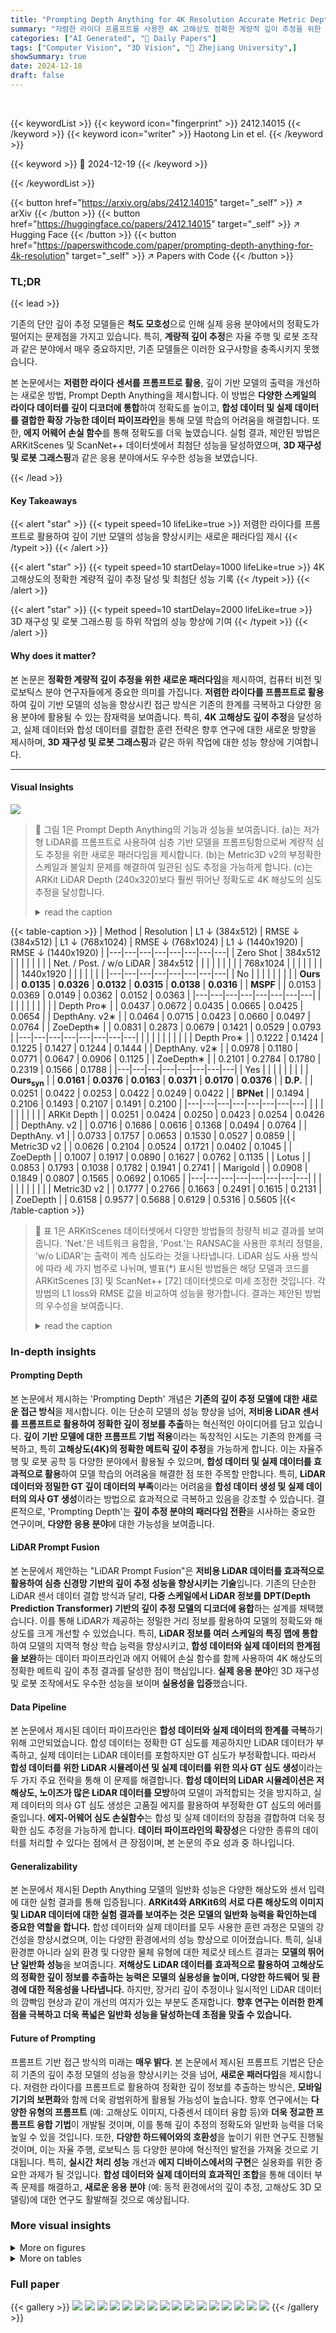 ```yaml
---
title: "Prompting Depth Anything for 4K Resolution Accurate Metric Depth Estimation"
summary: "저렴한 라이다 프롬프트를 사용한 4K 고해상도 정확한 계량적 깊이 추정을 위한 새로운 패러다임, Prompt Depth Anything 제시!"
categories: ["AI Generated", "🤗 Daily Papers"]
tags: ["Computer Vision", "3D Vision", "🏢 Zhejiang University",]
showSummary: true
date: 2024-12-18
draft: false
---
```


<br>

{{< keywordList >}}
{{< keyword icon="fingerprint" >}} 2412.14015 {{< /keyword >}}
{{< keyword icon="writer" >}} Haotong Lin et el. {{< /keyword >}}
 
{{< keyword >}} 🤗 2024-12-19 {{< /keyword >}}
 
{{< /keywordList >}}

{{< button href="https://arxiv.org/abs/2412.14015" target="_self" >}}
↗ arXiv
{{< /button >}}
{{< button href="https://huggingface.co/papers/2412.14015" target="_self" >}}
↗ Hugging Face
{{< /button >}}
{{< button href="https://paperswithcode.com/paper/prompting-depth-anything-for-4k-resolution" target="_self" >}}
↗ Papers with Code
{{< /button >}}




### TL;DR


{{< lead >}}

기존의 단안 깊이 추정 모델들은 **척도 모호성**으로 인해 실제 응용 분야에서의 정확도가 떨어지는 문제점을 가지고 있습니다. 특히, **계량적 깊이 추정**은 자율 주행 및 로봇 조작과 같은 분야에서 매우 중요하지만, 기존 모델들은 이러한 요구사항을 충족시키지 못했습니다.

본 논문에서는 **저렴한 라이다 센서를 프롬프트로 활용**, 깊이 기반 모델의 출력을 개선하는 새로운 방법, Prompt Depth Anything을 제시합니다. 이 방법은 **다양한 스케일의 라이다 데이터를 깊이 디코더에 통합**하여 정확도를 높이고, **합성 데이터 및 실제 데이터를 결합한 확장 가능한 데이터 파이프라인**을 통해 모델 학습의 어려움을 해결합니다. 또한, **에지 어웨어 손실 함수**를 통해 정확도를 더욱 높였습니다. 실험 결과, 제안된 방법은 ARKitScenes 및 ScanNet++ 데이터셋에서 최첨단 성능을 달성하였으며, **3D 재구성 및 로봇 그래스핑**과 같은 응용 분야에서도 우수한 성능을 보였습니다.

{{< /lead >}}


#### Key Takeaways

{{< alert "star" >}}
{{< typeit speed=10 lifeLike=true >}} 저렴한 라이다를 프롬프트로 활용하여 깊이 기반 모델의 성능을 향상시키는 새로운 패러다임 제시 {{< /typeit >}}
{{< /alert >}}

{{< alert "star" >}}
{{< typeit speed=10 startDelay=1000 lifeLike=true >}} 4K 고해상도의 정확한 계량적 깊이 추정 달성 및 최첨단 성능 기록 {{< /typeit >}}
{{< /alert >}}

{{< alert "star" >}}
{{< typeit speed=10 startDelay=2000 lifeLike=true >}} 3D 재구성 및 로봇 그래스핑 등 하위 작업의 성능 향상에 기여 {{< /typeit >}}
{{< /alert >}}

#### Why does it matter?
본 논문은 **정확한 계량적 깊이 추정을 위한 새로운 패러다임**을 제시하여, 컴퓨터 비전 및 로보틱스 분야 연구자들에게 중요한 의미를 가집니다. **저렴한 라이다를 프롬프트로 활용**하여 깊이 기반 모델의 성능을 향상시킨 접근 방식은 기존의 한계를 극복하고 다양한 응용 분야에 활용될 수 있는 잠재력을 보여줍니다. 특히, **4K 고해상도 깊이 추정**을 달성하고, 실제 데이터와 합성 데이터를 결합한 훈련 전략은 향후 연구에 대한 새로운 방향을 제시하며, **3D 재구성 및 로봇 그래스핑**과 같은 하위 작업에 대한 성능 향상에 기여합니다.

------
#### Visual Insights



![](https://arxiv.org/html/2412.14015/x2.png)

> 🔼 그림 1은 Prompt Depth Anything의 기능과 성능을 보여줍니다. (a)는 저가형 LiDAR를 프롬프트로 사용하여 심층 기반 모델을 프롬프팅함으로써 계량적 심도 추정을 위한 새로운 패러다임을 제시합니다. (b)는 Metric3D v2의 부정확한 스케일과 불일치 문제를 해결하여 일관된 심도 추정을 가능하게 합니다. (c)는 ARKit LiDAR Depth (240x320)보다 훨씬 뛰어난 정확도로 4K 해상도의 심도 추정을 달성합니다.
> <details>
> <summary>read the caption</summary>
> Figure 1:  Illustration and capabilities of Prompt Depth Anything. (a) Prompt Depth Anything is a new paradigm for metric depth estimation, which is formulated as prompting a depth foundation model with a metric prompt, specifically utilizing a low-cost LiDAR as the prompt. (b) Our method enables consistent depth estimation, addressing the limitations of Metric3D v2 [24] that suffer from inaccurate scale and inconsistency. (c) It achieves accurate 4K accurate depth estimation, significantly surpassing ARKit LiDAR Depth (240 ×\times× 320).
> </details>





{{< table-caption >}}
| Method | Resolution | L1 ↓ (384x512) | RMSE ↓ (384x512) | L1 ↓ (768x1024) | RMSE ↓ (768x1024) | L1 ↓ (1440x1920) | RMSE ↓ (1440x1920) |
|---|---|---|---|---|---|---|---| 
| Zero Shot | 384x512 |  |  |  |  |  |  |
| Net. / Post. / w/o LiDAR | 384x512 |  |  |  |  |  |  |
|  | 768x1024 |  |  |  |  |  |  |
|  | 1440x1920 |  |  |  |  |  |  |
|---|---|---|---|---|---|---|---| 
| No |  |  |  |  |  |  |  |
| **Ours** |  | **0.0135** | **0.0326** | **0.0132** | **0.0315** | **0.0138** | **0.0316** |
| **MSPF** |  | 0.0153 | 0.0369 | 0.0149 | 0.0362 | 0.0152 | 0.0363 |
|---|---|---|---|---|---|---|---| 
|  |  |  |  |  |  |  |  |
| Depth Pro∗ |  | 0.0437 | 0.0672 | 0.0435 | 0.0665 | 0.0425 | 0.0654 |
| DepthAny. v2∗ |  | 0.0464 | 0.0715 | 0.0423 | 0.0660 | 0.0497 | 0.0764 |
| ZoeDepth∗ |  | 0.0831 | 0.2873 | 0.0679 | 0.1421 | 0.0529 | 0.0793 |
|---|---|---|---|---|---|---|---| 
|  |  |  |  |  |  |  |  |
| Depth Pro∗ |  | 0.1222 | 0.1424 | 0.1225 | 0.1427 | 0.1244 | 0.1444 |
| DepthAny. v2∗ |  | 0.0978 | 0.1180 | 0.0771 | 0.0647 | 0.0906 | 0.1125 |
| ZoeDepth∗ |  | 0.2101 | 0.2784 | 0.1780 | 0.2319 | 0.1566 | 0.1788 |
|---|---|---|---|---|---|---|---| 
| Yes |  |  |  |  |  |  |  |
| **Ours<sub>syn</sub>** |  | **0.0161** | **0.0376** | **0.0163** | **0.0371** | **0.0170** | **0.0376** |
| **D.P.** |  | 0.0251 | 0.0422 | 0.0253 | 0.0422 | 0.0249 | 0.0422 |
| **BPNet** |  | 0.1494 | 0.2106 | 0.1493 | 0.2107 | 0.1491 | 0.2100 |
|---|---|---|---|---|---|---|---| 
|  |  |  |  |  |  |  |  |
| ARKit Depth |  | 0.0251 | 0.0424 | 0.0250 | 0.0423 | 0.0254 | 0.0426 |
| DepthAny. v2 |  | 0.0716 | 0.1686 | 0.0616 | 0.1368 | 0.0494 | 0.0764 |
| DepthAny. v1 |  | 0.0733 | 0.1757 | 0.0653 | 0.1530 | 0.0527 | 0.0859 |
| Metric3D v2 |  | 0.0626 | 0.2104 | 0.0524 | 0.1721 | 0.0402 | 0.1045 |
| ZoeDepth |  | 0.1007 | 0.1917 | 0.0890 | 0.1627 | 0.0762 | 0.1135 |
| Lotus |  | 0.0853 | 0.1793 | 0.1038 | 0.1782 | 0.1941 | 0.2741 |
| Marigold |  | 0.0908 | 0.1849 | 0.0807 | 0.1565 | 0.0692 | 0.1065 |
|---|---|---|---|---|---|---|---| 
|  |  |  |  |  |  |  |  |
| Metric3D v2 |  | 0.1777 | 0.2766 | 0.1663 | 0.2491 | 0.1615 | 0.2131 |
| ZoeDepth |  | 0.6158 | 0.9577 | 0.5688 | 0.6129 | 0.5316 | 0.5605 |{{< /table-caption >}}

> 🔼 표 1은 ARKitScenes 데이터셋에서 다양한 방법들의 정량적 비교 결과를 보여줍니다.  'Net.'은 네트워크 융합을, 'Post.'는 RANSAC을 사용한 후처리 정렬을, 'w/o LiDAR'는 출력이 계측 심도라는 것을 나타냅니다. LiDAR 심도 사용 방식에 따라 세 가지 범주로 나뉘며, 별표(*) 표시된 방법들은 해당 모델과 코드를 ARKitScenes [3] 및 ScanNet++ [72] 데이터셋으로 미세 조정한 것입니다.  각 방법의 L1 loss와 RMSE 값을 비교하여 성능을 평가합니다.  결과는 제안된 방법의 우수성을 보여줍니다.
> <details>
> <summary>read the caption</summary>
> Table 1: Quantitative comparisons on ARKitScenes dataset. The terms Net., Post. and w/o LiDAR refer to the LiDAR depth usage of models, where “Net.” denotes network fusion, “Post.” indicates post-alignment using RANSAC, and “w/o LiDAR” means the output is metric depth. Methods marked with ∗ are finetuned with their released models and code on ARKitScenes [3] and ScanNet++ [72] datasets.
> </details>





### In-depth insights


#### Prompting Depth
본 논문에서 제시하는 'Prompting Depth' 개념은 **기존의 깊이 추정 모델에 대한 새로운 접근 방식**을 제시합니다.  이는 단순히 모델의 성능 향상을 넘어, **저비용 LiDAR 센서를 프롬프트로 활용하여 정확한 깊이 정보를 추출**하는 혁신적인 아이디어를 담고 있습니다.  **깊이 기반 모델에 대한 프롬프트 기법 적용**이라는 독창적인 시도는 기존의 한계를 극복하고, 특히 **고해상도(4K)의 정확한 메트릭 깊이 추정**을 가능하게 합니다.  이는 자율주행 및 로봇 공학 등 다양한 분야에서 활용될 수 있으며, **합성 데이터 및 실제 데이터를 효과적으로 활용**하여 모델 학습의 어려움을 해결한 점 또한 주목할 만합니다.  특히, **LiDAR 데이터와 정밀한 GT 깊이 데이터의 부족**이라는 어려움을 **합성 데이터 생성 및 실제 데이터의 의사 GT 생성**이라는 방법으로 효과적으로 극복하고 있음을 강조할 수 있습니다.  결론적으로, 'Prompting Depth'는 **깊이 추정 분야의 패러다임 전환**을 시사하는 중요한 연구이며, **다양한 응용 분야**에 대한 가능성을 보여줍니다.

#### LiDAR Prompt Fusion
본 논문에서 제안하는 "LiDAR Prompt Fusion"은 **저비용 LiDAR 데이터를 효과적으로 활용하여 심층 신경망 기반의 깊이 추정 성능을 향상시키는 기술**입니다. 기존의 단순한 LiDAR 센서 데이터 결합 방식과 달리, **다중 스케일에서 LiDAR 정보를 DPT(Depth Prediction Transformer) 기반의 깊이 추정 모델의 디코더에 융합**하는 설계를 채택했습니다. 이를 통해 LiDAR가 제공하는 정밀한 거리 정보를 활용하여 모델의 정확도와 해상도를 크게 개선할 수 있었습니다. 특히, **LiDAR 정보를 여러 스케일의 특징 맵에 통합**하여 모델의 지역적 형상 학습 능력을 향상시키고, **합성 데이터와 실제 데이터의 한계점을 보완**하는 데이터 파이프라인과 에지 어웨어 손실 함수를 함께 사용하여 4K 해상도의 정확한 메트릭 깊이 추정 결과를 달성한 점이 핵심입니다.  **실제 응용 분야**인 3D 재구성 및 로봇 조작에서도 우수한 성능을 보이며 **실용성을 입증**했습니다.

#### Data Pipeline
본 논문에서 제시된 데이터 파이프라인은 **합성 데이터와 실제 데이터의 한계를 극복**하기 위해 고안되었습니다. 합성 데이터는 정확한 GT 심도를 제공하지만 LiDAR 데이터가 부족하고, 실제 데이터는 LiDAR 데이터를 포함하지만 GT 심도가 부정확합니다. 따라서 **합성 데이터를 위한 LiDAR 시뮬레이션 및 실제 데이터를 위한 의사 GT 심도 생성**이라는 두 가지 주요 전략을 통해 이 문제를 해결합니다.  **합성 데이터의 LiDAR 시뮬레이션은 저해상도, 노이즈가 많은 LiDAR 데이터를 모방**하여 모델이 과적합되는 것을 방지하고, 실제 데이터의 의사 GT 심도 생성은 고품질 에지를 활용하여 부정확한 GT 심도의 에러를 줄입니다. **에지-어웨어 심도 손실함수**는 합성 및 실제 데이터의 장점을 결합하여 더욱 정확한 심도 추정을 가능하게 합니다.  **데이터 파이프라인의 확장성**은 다양한 종류의 데이터를 처리할 수 있다는 점에서 큰 장점이며, 본 논문의 주요 성과 중 하나입니다.

#### Generalizability
본 논문에서 제시된 Depth Anything 모델의 일반화 성능은 다양한 해상도와 센서 입력에 대한 실험 결과를 통해 입증됩니다. **ARKit4와 ARKit6의 서로 다른 해상도의 이미지 및 LiDAR 데이터에 대한 실험 결과를 보여주는 것은 모델의 일반화 능력을 확인하는데 중요한 역할을 합니다.**  합성 데이터와 실제 데이터를 모두 사용한 훈련 과정은 모델의 강건성을 향상시켰으며, 이는 다양한 환경에서의 성능 향상으로 이어졌습니다.  특히, 실내 환경뿐 아니라 실외 환경 및 다양한 물체 유형에 대한 제로샷 테스트 결과는 **모델의 뛰어난 일반화 성능**을 보여줍니다.  **저해상도 LiDAR 데이터를 효과적으로 활용하여 고해상도의 정확한 깊이 정보를 추출하는 능력은 모델의 실용성을 높이며, 다양한 하드웨어 및 환경에 대한 적응성을 나타냅니다.**  하지만, 장거리 깊이 추정이나 일시적인 LiDAR 데이터의 깜빡임 현상과 같이 개선의 여지가 있는 부분도 존재합니다.  **향후 연구는 이러한 한계점을 극복하고 더욱 폭넓은 일반화 성능을 달성하는데 초점을 맞출 수 있습니다.**

#### Future of Prompting
프롬프트 기반 접근 방식의 미래는 **매우 밝다**.  본 논문에서 제시된 프롬프트 기법은 단순히 기존의 깊이 추정 모델의 성능을 향상시키는 것을 넘어, **새로운 패러다임**을 제시합니다. 저렴한 라이다를 프롬프트로 활용하여 정확한 깊이 정보를 추출하는 방식은, **모바일 기기의 보편화**와 함께 더욱 광범위하게 활용될 가능성이 높습니다.  향후 연구에서는 **다양한 유형의 프롬프트** (예: 고해상도 이미지, 다중센서 데이터 융합 등)와 **더욱 정교한 프롬프트 융합 기법**이 개발될 것이며, 이를 통해 깊이 추정의 정확도와 일반화 능력을 더욱 높일 수 있을 것입니다. 또한, **다양한 하드웨어와의 호환성**을 높이기 위한 연구도 진행될 것이며, 이는 자율 주행, 로보틱스 등 다양한 분야에 혁신적인 발전을 가져올 것으로 기대됩니다. 특히, **실시간 처리 성능** 개선과 **에지 디바이스에서의 구현**은 실용화를 위한 중요한 과제가 될 것입니다.  **합성 데이터와 실제 데이터의 효과적인 조합**을 통해 데이터 부족 문제를 해결하고, **새로운 응용 분야** (예: 동적 환경에서의 깊이 추정, 고해상도 3D 모델링)에 대한 연구도 활발해질 것으로 예상됩니다.


### More visual insights

<details>
<summary>More on figures
</summary>


![](https://arxiv.org/html/2412.14015/x3.png)

> 🔼 그림 2는 제안하는 방법인 Prompt Depth Anything의 개요를 보여줍니다. (a)는 Depth Anything 모델 [70]을 기반으로 ViT 인코더와 DPT 디코더를 사용하고, 다중 스케일 프롬프트 융합 디자인을 추가하여 각 스케일에서 메트릭 정보를 융합하는 프롬프트 융합 블록을 사용하는 것을 보여줍니다. (b)는 저렴한 LiDAR와 정밀한 GT 심도 데이터 모두를 필요로 하는 훈련 과정을 보여줍니다.  합성 데이터에 대해서는 정밀한 GT 심도 데이터를 가진 LiDAR 심도 데이터를 시뮬레이션하고, 실제 데이터의 경우 LiDAR를 사용하여 의사 GT 심도 데이터를 생성하는 확장 가능한 데이터 파이프라인을 제안합니다. 또한, 의사 GT 심도 데이터의 정확한 가장자리와 실제 데이터의 FARO 주석이 달린 GT 심도 데이터의 텍스처가 없는 영역에서의 정확한 심도를 결합하는 가장자리 인식 심도 손실을 제안합니다.
> <details>
> <summary>read the caption</summary>
> Figure 2: Overview of Prompt Depth Anything. (a) Prompt Depth Anything builds on a depth foundation model [70] with a ViT encoder and a DPT decoder, and adds a multi-scale prompt fusion design, using a prompt fusion block to fuse the metric information at each scale. (b) Since training requires both low-cost LiDAR and precise GT depth, we propose a scalable data pipeline that simulates LiDAR depth for synthetic data with precise GT depth, and generates pseudo GT depth for real data with LiDAR. An edge-aware depth loss is proposed to merge accurate edges from pseudo GT depth with accurate depth in textureless areas from FARO annotated GT depth on real data.
> </details>



![](https://arxiv.org/html/2412.14015/x4.png)

> 🔼 그림 3은 제안된 방법에서 사용된 합성 데이터 LiDAR 시뮬레이션과 실제 데이터 의사 GT 생성에 대한 가장자리 인식 심층 손실의 효과를 보여줍니다. 가운데와 오른쪽 열은 서로 다른 모델의 깊이 예측 결과를 보여주고, 두 행은 LiDAR 시뮬레이션 및 가장자리 인식 심층 손실을 사용한 의사 GT 생성에 있어 희소 앵커 보간의 중요성을 강조합니다. 즉, 희소 앵커 보간법을 사용하여 합성 LiDAR 데이터를 생성하고, 가장자리 인식 심층 손실을 사용하여 실제 데이터의 의사 GT 깊이를 생성함으로써 더욱 정확한 깊이 예측 결과를 얻을 수 있음을 보여줍니다.
> <details>
> <summary>read the caption</summary>
> Figure 3: Effects on the synthetic data lidar simulation and real data pseudo GT generation with the edge-aware depth loss. The middle and right columns are the depth prediction results of our different models. The two rows highlight the significance of sparse anchor interpolation for lidar simulation and pseudo GT generation with edge-aware depth loss, respectively.
> </details>



![](https://arxiv.org/html/2412.14015/x5.png)

> 🔼 그림 4는 최첨단 기법들과 제안된 방법의 정량적 비교 결과를 보여줍니다.  Metric3D v2와 Depth Any. v2는 ARKit depth를 기준으로 스케일이 조정되었습니다. 분홍색 상자는 GT depth와 depth 오차 백분율 맵을 나타내며, 빨간색은 높은 오차를, 파란색은 낮은 오차를 의미합니다.  각 이미지는 입력 이미지, 제안된 방법의 결과, ARKit Depth, MSPF, Metric3D v2, Depth Any. v2의 결과를 순차적으로 보여주어, 다양한 방법들의 성능을 직관적으로 비교할 수 있도록 합니다.  ARKitScenes과 ScanNet++ 데이터셋의 결과가 각각 상단과 하단에 표시되어, 다양한 데이터셋에 대한 일반화 성능을 평가하는 데 도움이 됩니다.
> <details>
> <summary>read the caption</summary>
> Figure 4: Qualitative comparisons with the state-of-the-art. “Metric3D v2” and “Depth Any. v2” are scale-shift corrected with ARKit depth. The pink boxes denote the GT depth and depth percentage error map, where red represents high error, and blue indicates low error.
> </details>



![](https://arxiv.org/html/2412.14015/x6.png)

> 🔼 그림 5는 제시된 방법을 포함한 최첨단 기법들을 사용한 TSDF(Truncated Signed Distance Function) 재구성 결과를 정성적으로 비교한 것입니다.  ARKit depth를 기준으로 스케일-시프트 보정을 적용한 결과도 함께 제시하여, 스케일 차이로 인한 영향을 최소화하고 정확한 비교를 가능하게 합니다. 각 이미지는 입력 이미지, 제시된 방법의 결과, 그리고 다른 최첨단 기법들의 결과를 보여줍니다. 이를 통해 각 방법의 장단점, 특히 깊이 정보의 정확성과 일관성, 그리고 재구성된 3D 모델의 질을 시각적으로 비교할 수 있습니다.
> <details>
> <summary>read the caption</summary>
> Figure 5: Qualitative comparisons of TSDF reconstruction. *_align denotes the scale-shift corrected depth with ARKit depth.
> </details>



![](https://arxiv.org/html/2412.14015/x7.png)

> 🔼 이 그림은 차량용 LiDAR를 거리 측정 프롬프트로 사용하여 얻은 실외 3D 재구성 결과를 보여줍니다.  단일 이동 카메라에서 획득한 고해상도 및 정확한 깊이 정보를 사용하여 실외 환경의 3D 모델을 생성합니다. 보다 자세한 영상 결과는 보충 자료를 참조하십시오.
> <details>
> <summary>read the caption</summary>
> Figure 6: Outdoor reconstruction by taking the vehicle LiDAR as metric prompt. Please refer to the supp. for more video results.
> </details>



![](https://arxiv.org/html/2412.14015/x8.png)

> 🔼 이 그림은 다양한 환경에서 제안된 모델의 제로샷 테스트 결과를 보여줍니다. 실내, 실외, 조명이 어두운 환경, 사람이 있는 환경 등 다양한 시나리오에서 모델의 깊이 추정 성능을 시각적으로 보여주어 모델의 일반화 능력을 강조합니다. 다양한 물체의 질감(확산, 반사, 투명)도 포함되어 있습니다.
> <details>
> <summary>read the caption</summary>
> Figure 7: Zero-shot testing on diverse scenes.
> </details>



![](https://arxiv.org/html/2412.14015/x9.png)

> 🔼 그림 8은 로봇 그래스핑 설정과 입력 신호 유형을 보여줍니다. 다양한 유형의 물체(투과성, 반사성, 확산성 물체)를 이미지, 라이다, 깊이 정보를 사용하여 파지하는 것이 목표입니다. 빨간색 사각형은 물체의 위치를 나타냅니다.  다양한 물체 유형에 대한 로봇 그래스핑 실험 설정을 보여주는 그림으로, 이미지, 라이다, 깊이 정보 등 다양한 입력을 활용하여 물체 파지 성공률을 평가합니다. 빨간 사각형은 가능한 물체 위치를 표시합니다.
> <details>
> <summary>read the caption</summary>
> Figure 8: Robotic grasping setup and input signal types. Our goal is to grasp objects of various types using image/LiDAR/depth inputs. Red rectangles indicate potential object positions.
> </details>



![](https://arxiv.org/html/2412.14015/x10.png)

> 🔼 이 그림은 본 논문에서 제시하는 정확하고 고해상도의 깊이 정보를 활용하여 하나의 움직이는 카메라로부터 동적인 3D 재구성이 가능함을 보여줍니다. 특히, 도서관에서 걷는 사람의 재구성 결과를 보여주며, 전경은 SAM2 [49] 모델을 사용하여 분할되었습니다. 고해상도 깊이 정보 덕분에, 움직이는 사람의 형태를 정확하게 재구성할 수 있습니다.  이는 자율주행 및 로봇 조작과 같은 다양한 응용 분야에 유용하게 활용될 수 있습니다.
> <details>
> <summary>read the caption</summary>
> Figure 9:  Our accurate and high-resolution depth enables dynamic 3D reconstruction from a single moving camera. Here we illustrate the reconstruction results of a human walking in the library. The foreground is segmented with a SAM2 [49] model.
> </details>



![](https://arxiv.org/html/2412.14015/x11.png)

> 🔼 본 그림은 제시된 모델의 다양한 해상도(512p~2160p)에 대한 일반화 성능을 보여줍니다.  다양한 해상도의 이미지에 대해 정확한 깊이 정보를 추론할 수 있음을 시각적으로 보여주는 다양한 이미지와 깊이 예측 결과를 포함하고 있습니다.  이는 모델이 다양한 해상도의 입력에 대해서도 잘 작동함을 의미합니다.
> <details>
> <summary>read the caption</summary>
> Figure 10: Generalizability to different resolutions. Our model can infer depth for images of different resolutions from 512p to 2160p.
> </details>



![](https://arxiv.org/html/2412.14015/x12.png)

> 🔼 그림 11은 실제 데이터를 사용했을 때의 효과를 보여줍니다. 합성 데이터로만 학습한 모델과 실제 및 합성 데이터로 학습한 모델의 결과를 비교하여 실제 데이터를 추가함으로써 모델 성능이 향상되었음을 시각적으로 보여줍니다. 특히, 실제 데이터를 사용한 모델이 가장자리 부분을 더 정확하게 예측하는 것을 확인할 수 있습니다.
> <details>
> <summary>read the caption</summary>
> Figure 11: Effects of using real data.
> </details>



![](https://arxiv.org/html/2412.14015/x13.png)

> 🔼 그림 12는 제안된 방법을 사용하여 생성한 시뮬레이션 LiDAR 데이터의 시각화 결과를 보여줍니다.  'Interp. Simu.'는 제안된 보간 방법으로, 드문 드문 존재하는 앵커 지점의 깊이 정보를 바탕으로 보간하여 생성됩니다. 이 방법은 실제 LiDAR 데이터의 노이즈를 효과적으로 모방합니다. 비교를 위해 단순히 다운샘플링된 시뮬레이션 LiDAR 데이터도 함께 제공합니다.
> <details>
> <summary>read the caption</summary>
> Figure 12: Visualization results of simulated LiDAR. “Interp. Simu.” is the proposed interpolation method, which is interpolated from sparse anchors depth. This method effectively simulates the noise of real LiDAR data. We also provide the naive downsampled simulated LiDAR for comparison.
> </details>



![](https://arxiv.org/html/2412.14015/x14.png)

> 🔼 이 그림은 모션 블러가 제거된 리샘플링된 프레임으로 훈련했을 때와 그렇지 않았을 때의 ZipNeRF 깊이 예측 결과를 보여줍니다. 모션 블러가 제거된 리샘플링된 프레임을 사용하여 훈련했을 때 ZipNeRF 재구성이 향상됨을 보여줍니다.  즉, 흐릿한 이미지를 제외하고 더 선명한 이미지를 사용하여 훈련시킨 결과 더 정확한 깊이 정보를 얻을 수 있음을 시각적으로 보여주는 것입니다.
> <details>
> <summary>read the caption</summary>
> Figure 13: ZipNeRF depth of different training frames. Training with resampled frames removing blurred frames leads to a better ZipNeRF reconstruction.
> </details>



![](https://arxiv.org/html/2412.14015/x15.png)

> 🔼 그림 14는 다양한 깊이 주석 유형을 보여줍니다. ScanNet++의 GT 깊이는 FARO 스캔 메쉬를 사용하여 주석이 달려 있습니다. 장면에 많은 폐색이 있기 때문에 스캔된 메쉬가 불완전하여 구멍이 많고 가장자리가 불량한 깊이 맵이 생성됩니다. NeRF 재구성을 사용하여 주석이 달린 의사 GT 깊이는 가장자리가 정확하지만 평면 영역에서는 성능이 저조합니다. 따라서 평면 영역의 정확도를 높이기 위해 가장자리 인식 손실을 제안합니다. 자세한 내용은 부록 B를 참조하십시오.
> <details>
> <summary>read the caption</summary>
> Figure 14: Illustration of different depth annotation types. Please refer to Appendix B for more descriptions.
> </details>



![](https://arxiv.org/html/2412.14015/x16.png)

> 🔼 그림 15는 제안된 방법과 선택적 설계들을 보여줍니다.  본 논문의 C.2절을 참조하여 자세한 내용을 확인하십시오.  이 그림은 다양한 방법으로 LiDAR 정보를 DPT 기반 depth foundation model에 통합하는 방법을 비교 분석합니다. (a)는 본 논문에서 제안된 다중 스케일 프롬프트 융합 아키텍처를, (b), (c), (d)는 각각 AdaLN, Cross-Attention, ControlNet을 이용한 선택적 설계들을 보여줍니다.  각 설계의 구조와 장단점을 비교하여 최적의 설계를 선택하는 과정을 시각적으로 보여주는 그림입니다.
> <details>
> <summary>read the caption</summary>
> Figure 15: Illustrations of our method and optional designs. Please refer to Sec. C.2 for more details.
> </details>



</details>




<details>
<summary>More on tables
</summary>


{{< table-caption >}}
|---|---|---|---|---|---|---|---|---|---|---|
| **Zero Shot** | **Net. / Post./ w/o LiDAR** | **Depth Estimation** |  |  |  | **TSDF Reconstruction** |  |  |  |  |
|  |  | L1 ↓ | RMSE ↓ | AbsRel ↓ | δ<sub>0.5</sub> ↑ | Acc ↓ | Comp ↓ | Prec ↑ | Recall ↑ | F-score ↑ |
| <span class="ltx_rule" style="width:100%;height:1.2pt;background:black;display:inline-block;"> </span> <br> **No** | **Ours** | **0.0250** | **0.0829** | **0.0175** | **0.9781** | **0.0699** | **0.0616** | **0.7255** | **0.8187** | **0.7619** |
| <span class="ltx_rule" style="width:100%;height:1.2pt;background:black;display:inline-block;"> </span> <br> **No** | MSPF<sup>∗</sup> | 0.0326 | 0.0975 | 0.0226 | 0.9674 | 0.0772 | 0.0695 | 0.6738 | 0.7761 | 0.7133 |
| <span class="ltx_rule" style="width:100%;height:1.2pt;background:black;display:inline-block;"> </span> <br> **No** | DepthAny. v2<sup>∗</sup> | 0.0510 | 0.1010 | 0.0371 | 0.9437 | 0.0808 | 0.0735 | 0.6275 | 0.7107 | 0.6595 |
| <span class="ltx_rule" style="width:100%;height:1.2pt;background:black;display:inline-block;"> </span> <br> **No** | ZoeDepth<sup>∗</sup> | 0.0582 | 0.1069 | 0.0416 | 0.9325 | 0.0881 | 0.0801 | 0.5721 | 0.6640 | 0.6083 |
| <span class="ltx_rule" style="width:100%;height:1.2pt;background:black;display:inline-block;"> </span> <br> **No** | DepthAny. v2<sup>∗</sup> | 0.0903 | 0.1347 | 0.0624 | 0.8657 | 0.1264 | 0.0917 | 0.4256 | 0.5954 | 0.4882 |
| <span class="ltx_rule" style="width:100%;height:1.2pt;background:black;display:inline-block;"> </span> <br> **No** | ZoeDepth<sup>∗</sup> | 0.1675 | 0.1984 | 0.1278 | 0.5807 | 0.1567 | 0.1553 | 0.2164 | 0.2553 | 0.2323 |
| <span class="ltx_rule" style="width:100%;height:1.2pt;background:black;display:inline-block;"> </span> <br> **Yes** | **Ours<sub>syn</sub>** | **0.0327** | **0.0966** | **0.0224** | **0.9700** | **0.0746** | **0.0666** | **0.6903** | **0.7931** | **0.7307** |
| <span class="ltx_rule" style="width:100%;height:1.2pt;background:black;display:inline-block;"> </span> <br> **Yes** | D.P. | 0.0353 | 0.0983 | 0.0242 | 0.9657 | 0.0820 | 0.0747 | 0.6431 | 0.7234 | 0.6734 |
| <span class="ltx_rule" style="width:100%;height:1.2pt;background:black;display:inline-block;"> </span> <br> **Yes** | ARKit Depth | 0.0351 | 0.0987 | 0.0241 | 0.9659 | 0.0811 | 0.0743 | 0.6484 | 0.7280 | 0.6785 |
| <span class="ltx_rule" style="width:100%;height:1.2pt;background:black;display:inline-block;"> </span> <br> **Yes** | DepthAny. v2 | 0.0592 | 0.1145 | 0.0402 | 0.9404 | 0.0881 | 0.0747 | 0.5562 | 0.6946 | 0.6127 |
| <span class="ltx_rule" style="width:100%;height:1.2pt;background:black;display:inline-block;"> </span> <br> **Yes** | Depth Pro | 0.0638 | 0.1212 | 0.0510 | 0.9212 | 0.0904 | 0.0760 | 0.5695 | 0.6916 | 0.6187 |
| <span class="ltx_rule" style="width:100%;height:1.2pt;background:black;display:inline-block;"> </span> <br> **Yes** | Metric3D v2 | 0.0585 | 0.3087 | 0.0419 | 0.9529 | 0.0785 | 0.0752 | 0.6216 | 0.6994 | 0.6515 |
| <span class="ltx_rule" style="width:100%;height:1.2pt;background:black;display:inline-block;"> </span> <br> **Yes** | Marigold | 0.0828 | 0.1412 | 0.0603 | 0.8718 | 0.0999 | 0.0781 | 0.5128 | 0.6694 | 0.5740 |
| <span class="ltx_rule" style="width:100%;height:1.2pt;background:black;display:inline-block;"> </span> <br> **Yes** | DepthPro | 0.2406 | 0.2836 | 0.2015 | 0.5216 | 0.1537 | 0.1467 | 0.2684 | 0.3752 | 0.3086 |
| <span class="ltx_rule" style="width:100%;height:1.2pt;background:black;display:inline-block;"> </span> <br> **Yes** | Metric3D v2 | 0.1226 | 0.3403 | 0.0841 | 0.8009 | 0.0881 | 0.0801 | 0.5721 | 0.6640 | 0.6083 |{{< /table-caption >}}
> 🔼 표 2는 ScanNet++ 데이터셋에서 제안된 방법과 기존 최첨단 방법들의 정량적 비교 결과를 보여줍니다.  'Net.', 'Post.', 'w/o LiDAR' 열은 각 모델이 LiDAR 깊이 정보를 사용하는 방식을 나타냅니다.  'Net.'은 네트워크 융합 방식, 'Post.'는 RANSAC을 이용한 후처리 정렬 방식, 'w/o LiDAR'는 메트릭 깊이 정보 없이 추정하는 방식을 의미합니다.  * 표시는 ARKitScenes [3] 및 ScanNet++ [72] 데이터셋에서 공개된 코드를 사용하여 미세 조정된 방법임을 나타냅니다.  즉, 이 표는 다양한 방법들이 ScanNet++ 데이터셋에서 얼마나 정확하게 깊이를 추정하는지 정량적으로 비교 분석한 결과를 보여주는 표입니다.
> <details>
> <summary>read the caption</summary>
> Table 2: Quantitative comparisons on ScanNet++ dataset. The terms Net., Post. and w/o LiDAR refer to the LiDAR depth usage of models as the last table. Methods marked with ∗ are finetuned with their released code on ARKitScenes [3] and ScanNet++ [72] datasets.
> </details>

{{< table-caption >}}
|---|---|---|---|---|---| 
| **ARKitScenes** | **ScanNet++** | | | | | 
| | L1 ↓ | AbsRel ↓ | Acc ↓ | Comp ↓ | F-Score ↑ | 
| --- | --- | --- | --- | --- | --- | 
| (a) Ours<sub>syn</sub> (synthetic data) | 0.0163 | 0.0142 | 0.0746 | 0.0666 | 0.7307 | 
| (b) w/o prompting | 0.0605 | 0.0505 | 0.0923 | 0.0801 | 0.5696 | 
| (c) w/o foundation model | 0.0194 | 0.0169 | 0.0774 | 0.0713 | 0.7077 | 
| (d) AdaLN prompting | 0.0197 | 0.0165 | 0.0795 | 0.0725 | 0.6943 | 
| (e) Cross-atten. prompting | 0.0523 | 0.0443 | 0.0932 | 0.0819 | 0.5595 | 
| (f) Controlnet prompting | 0.0239 | 0.0206 | 0.0785 | 0.0726 | 0.6899 | 
| (g) a + ARKitScenes data | 0.0134 | 0.0115 | 0.0744 | 0.0662 | 0.7341 | 
| (h) g + ScanNet++ anno. GT | 0.0132 | 0.0114 | 0.0670 | 0.0614 | 0.7647 | 
| (i) g + ScanNet++ pseudo GT | 0.0139 | 0.0121 | 0.0835 | 0.0766 | 0.6505 | 
| (j) **Ours** (h,i+edge loss) | 0.0132 | 0.0115 | 0.0699 | 0.0616 | 0.7619 | {{< /table-caption >}}
> 🔼 표 3은 논문의 4.3절에서 자세히 설명하는 ARKitScenes 및 ScanNet++ 데이터셋에 대한 정량적 ablation 연구 결과를 보여줍니다.  각 ablation 실험은 depth foundation model 사용 여부, prompting architecture 디자인, training data 종류 및 edge-aware depth loss 적용 여부 등에 따른 성능 변화를 보여주는 정량적 지표(L1, AbsRel, Acc, Comp, F-score)를 제시합니다. 이를 통해 각 요소가 최종 depth estimation 성능에 미치는 영향을 분석하고, 제안된 방법의 효과를 입증합니다.
> <details>
> <summary>read the caption</summary>
> Table 3: Quantitative ablations on ARKitScenes and ScanNet++ datasets. Please refer to Sec. 4.3 for detailed descriptions.
> </details>

{{< table-caption >}}
| Input Signal | Diffusive |  |  |  |
|---|---|---|---|---|
|  | Red Can | Green Can | Transparent | Specular |
|---|---|---|---|---|
| **Ours** | **1.0/1.0/1.0** | **1.0/1.0/1.0** | **0.3/1.0/1.0** | **0.8/1.0/0.9** |
| LiDAR | **1.0/1.0/1.0** | 1.0/1.0/0.2 | 0.5/0.4/0.0 | 0.7/1.0/0.0 |
| RGB | 1.0/1.0/0.0 | 1.0/1.0/0.0 | 0.2/1.0/0.0 | 0.0/0.9/0.9 |{{< /table-caption >}}
> 🔼 표 4는 다양한 물체에 대한 로봇 그립 성공률을 보여줍니다. 세 개의 숫자는 가까운, 중간, 먼 위치에 배치된 물체를 나타냅니다. 그립 정책은 확산 물체에 대해 훈련되고 모든 물체에 대해 테스트됩니다.  표는 물체의 종류(확산, 반사, 투명 등)에 따른 그립 성공률을 보여주어 로봇이 다양한 물체를 얼마나 잘 잡을 수 있는지 평가합니다.  각 물체 유형에 대해 가까운, 중간, 먼 거리에서의 성공률이 제시되어 거리에 따른 성능 변화를 분석할 수 있도록 합니다.
> <details>
> <summary>read the caption</summary>
> Table 4: Grasping success rate on various objects. Three numbers indicate objects placed at near, middle, and far positions. The grasping policy is trained on diffusive and tested on all objects.
> </details>

{{< table-caption >}}
|---|---|---|---|---|---|
| ** | ARKitScenes |  | ScanNet++ |  |  |
|  | L1 ↓ | AbsRel ↓ | Acc ↓ | Comp ↓ | F-Score ↑ |
| (a) Depth Any. as foundation | 0.0132 | 0.0115 | 0.0699 | 0.0616 | 0.7619 |
| (b) Depth Pro as foundation | 0.0169 | 0.0150 | 0.0754 | 0.0676 | 0.7202 |
| (c) Depth Pro | 0.1225 | 0.1038 | 0.0904 | 0.0760 | 0.6187 |
{{< /table-caption >}}
> 🔼 표 5는 추가적인 정량적 ablation 연구 결과를 보여줍니다.  본 논문의 부록 A.4절에서 자세한 설명을 확인할 수 있습니다. 이 표는 다른 depth foundation model을 사용했을 때, 그리고 합성 데이터와 실제 데이터를 모두 사용했을 때의 성능 변화를 보여주는 비교 실험 결과를 담고 있습니다.  특히, 다른 depth foundation model(Depth Pro)을 사용했을 때의 성능 저하와, 실제 데이터를 추가함으로써 얻을 수 있는 성능 향상을 보여줍니다.
> <details>
> <summary>read the caption</summary>
> Table 5: Additional quantitative ablations. Please refer to Sec. A.4 for detailed descriptions.
> </details>

{{< table-caption >}}
| Metric | Definition |
|---|---| 
| L1 |  $
\frac{1}{N}
\sum_{i=1}^{N}|
\mathbf{D}_{i}-
\hat{
\mathbf{D}}_{i}|
$  |
| RMSE | $
\sqrt{
\frac{1}{N}
\sum_{i=1}^{N}(
\mathbf{D}_{i}-
\hat{
\mathbf{D}}_{i})^{2}}
$  |
| AbsRel | $
\frac{1}{N}
\sum_{i=1}^{N}|
\mathbf{D}_{i}-
\hat{
\mathbf{D}}_{i}|/
\mathbf{D}_{i}
$  |
| $
\delta_{0.5}
$ | $
\frac{1}{N}
\sum_{i=1}^{N}
\mathbb{I}
\left(
\max
\left(
\frac{
\mathbf{D}_{i}}{
\hat{
\mathbf{D}}_{i}},
\frac{
\hat{
\mathbf{D}}_{i}}{
\mathbf{D}_{i}}
\right)&lt;1.25^{0.5}
\right)
$  |{{< /table-caption >}}
> 🔼 표 6은 심층 메트릭 정의를 보여줍니다.  D는 실제 깊이 값이고, D^는 예측된 깊이 값을 나타냅니다.  I는 지시 함수입니다. 이 표는 깊이 예측 성능을 평가하는 데 사용되는 다양한 메트릭(L1, RMSE, AbsRel, δ0.5)의 계산 방법을 정의하고 있습니다. 각 메트릭은 실제 깊이 값과 예측 깊이 값 사이의 차이를 기반으로 계산되며, 이를 통해 모델의 정확도를 객관적으로 평가할 수 있습니다.
> <details>
> <summary>read the caption</summary>
> Table 6: Depth metric definitions. 𝐃𝐃\mathbf{D}bold_D and 𝐃^^𝐃\hat{\mathbf{D}}over^ start_ARG bold_D end_ARG are the ground-truth and predicted depth, respectively. 𝕀𝕀\mathbb{I}blackboard_I is the indicator function.
> </details>

{{< table-caption >}}
| Metric | Definition |
|---|---| 
| Acc | \mbox{mean}_{p\in P}(\min_{p^{*}\in P^{*}}||p-p^{*}||) | 
| Comp | \mbox{mean}_{p^{*}\in P^{*}}(\min_{p\in P}||p-p^{*}||) | 
| Prec | \mbox{mean}_{p\in P}(\min_{p^{*}\in P^{*}}||p-p^{*}||<.05) | 
| Recal | \mbox{mean}_{p^{*}\in P^{*}}(\min_{p\in P}||p-p^{*}||<.05) | 
| F-score | \frac{2\times\text{Perc}\times\text{Recal}}{\text{Prec}+\text{Recal}} |{{< /table-caption >}}
> 🔼 표 7은 3D 재구성 평가 지표에 대한 정의를 보여줍니다.  특히, 예측된 메시와 실제 메시로부터 샘플링된 점 구름(point cloud)을 기반으로 계산되는 정확도(Accuracy), 완전성(Completeness), 정밀도(Precision), 재현율(Recall) 및 F-score를 정의하고 있습니다.  각 지표는 예측 점 구름과 실제 점 구름 간의 거리 차이를 기반으로 계산되어 3D 재구성 성능을 평가하는 데 사용됩니다.  즉, 예측된 3D 모델이 실제 3D 모델과 얼마나 일치하는지를 정량적으로 나타내는 지표입니다.
> <details>
> <summary>read the caption</summary>
> Table 7: Reconstruction metric definitions. P𝑃Pitalic_P and P∗superscript𝑃P^{*}italic_P start_POSTSUPERSCRIPT ∗ end_POSTSUPERSCRIPT are the point clouds sampled from predicted and ground truth mesh.
> </details>

</details>




### Full paper

{{< gallery >}}
<img src="paper_images/1.png" class="grid-w50 md:grid-w33 xl:grid-w25" />
<img src="paper_images/2.png" class="grid-w50 md:grid-w33 xl:grid-w25" />
<img src="paper_images/3.png" class="grid-w50 md:grid-w33 xl:grid-w25" />
<img src="paper_images/4.png" class="grid-w50 md:grid-w33 xl:grid-w25" />
<img src="paper_images/5.png" class="grid-w50 md:grid-w33 xl:grid-w25" />
<img src="paper_images/6.png" class="grid-w50 md:grid-w33 xl:grid-w25" />
<img src="paper_images/7.png" class="grid-w50 md:grid-w33 xl:grid-w25" />
<img src="paper_images/8.png" class="grid-w50 md:grid-w33 xl:grid-w25" />
<img src="paper_images/9.png" class="grid-w50 md:grid-w33 xl:grid-w25" />
<img src="paper_images/10.png" class="grid-w50 md:grid-w33 xl:grid-w25" />
<img src="paper_images/11.png" class="grid-w50 md:grid-w33 xl:grid-w25" />
<img src="paper_images/12.png" class="grid-w50 md:grid-w33 xl:grid-w25" />
<img src="paper_images/13.png" class="grid-w50 md:grid-w33 xl:grid-w25" />
<img src="paper_images/14.png" class="grid-w50 md:grid-w33 xl:grid-w25" />
<img src="paper_images/15.png" class="grid-w50 md:grid-w33 xl:grid-w25" />
<img src="paper_images/16.png" class="grid-w50 md:grid-w33 xl:grid-w25" />
{{< /gallery >}}